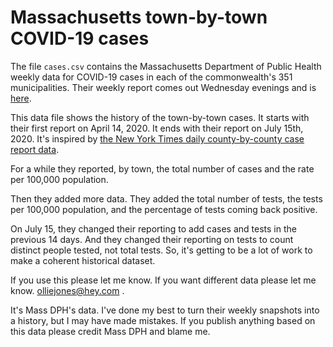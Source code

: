 # Massachusetts town-by-town COVID-19 cases

The file `cases.csv` contains the  Massachusetts Department of Public Health weekly data for COVID-19 cases in each of the commonwealth's 351 municipalities.  Their weekly report comes out Wednesday evenings and is [here](https://www.mass.gov/info-details/covid-19-response-reporting#covid-19-weekly-public-health-report-).

This data file shows the history of the town-by-town cases. It starts with their first report on April 14, 2020. It ends with their report on July 15th, 2020. It's inspired by [the New York Times daily county-by-county case report data](https://github.com/nytimes/covid-19-data/blob/master/us-counties.csv).

For a while they reported, by town, the total number of cases and the rate per 100,000 population.

Then they added more data. They added the total number of tests, the tests per 100,000 population, and the percentage of tests coming back positive.

On July 15, they changed their reporting to add cases and tests in the previous 14 days. And they changed their reporting on tests to count distinct people tested, not total tests. So, it's getting to be a lot of work to make a coherent historical dataset.

If you use this please let me know. If you want different data please let me know. olliejones@hey.com .

It's Mass DPH's data. I've done my best to turn their weekly snapshots into a history, but I may have made mistakes. If you publish anything based on this data please credit Mass DPH and blame me.
